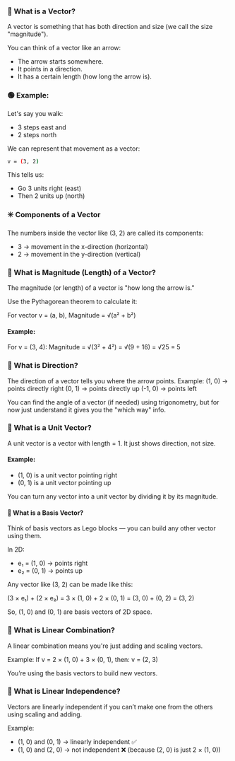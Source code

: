 ### 📌 What is a Vector?

A vector is something that has both direction and size (we call the size "magnitude").

You can think of a vector like an arrow:

- The arrow starts somewhere.
- It points in a direction.
- It has a certain length (how long the arrow is).

### 🟢 Example:

Let's say you walk:

- 3 steps east and
- 2 steps north

We can represent that movement as a vector:

```bash
v = (3, 2)
```

This tells us:

- Go 3 units right (east)
- Then 2 units up (north)

### ✳️ Components of a Vector

The numbers inside the vector like (3, 2) are called its components:

- 3 → movement in the x-direction (horizontal)
- 2 → movement in the y-direction (vertical)

### 📏 What is Magnitude (Length) of a Vector?

The magnitude (or length) of a vector is "how long the arrow is."

Use the Pythagorean theorem to calculate it:

For vector v = (a, b),
Magnitude = √(a² + b²)

#### Example:

For v = (3, 4):
Magnitude = √(3² + 4²) = √(9 + 16) = √25 = 5

### 🧭 What is Direction?

The direction of a vector tells you where the arrow points.
Example: (1, 0) → points directly right
(0, 1) → points directly up
(-1, 0) → points left

You can find the angle of a vector (if needed) using trigonometry, but for now just understand it gives you the "which way" info.

### 🎯 What is a Unit Vector?

A unit vector is a vector with length = 1.
It just shows direction, not size.

#### Example:

- (1, 0) is a unit vector pointing right
- (0, 1) is a unit vector pointing up

You can turn any vector into a unit vector by dividing it by its magnitude.

#### 🧱 What is a Basis Vector?

Think of basis vectors as Lego blocks — you can build any other vector using them.

In 2D:

- e₁ = (1, 0) → points right
- e₂ = (0, 1) → points up

Any vector like (3, 2) can be made like this:

(3 × e₁) + (2 × e₂)
= 3 × (1, 0) + 2 × (0, 1)
= (3, 0) + (0, 2) = (3, 2)

So, (1, 0) and (0, 1) are basis vectors of 2D space.

### 🔄 What is Linear Combination?

A linear combination means you're just adding and scaling vectors.

Example: If v = 2 × (1, 0) + 3 × (0, 1), then:
v = (2, 3)

You’re using the basis vectors to build new vectors.

### 🔗 What is Linear Independence?

Vectors are linearly independent if you can’t make one from the others using scaling and adding.

Example:

- (1, 0) and (0, 1) → linearly independent ✅
- (1, 0) and (2, 0) → not independent ❌ (because (2, 0) is just 2 × (1, 0))
